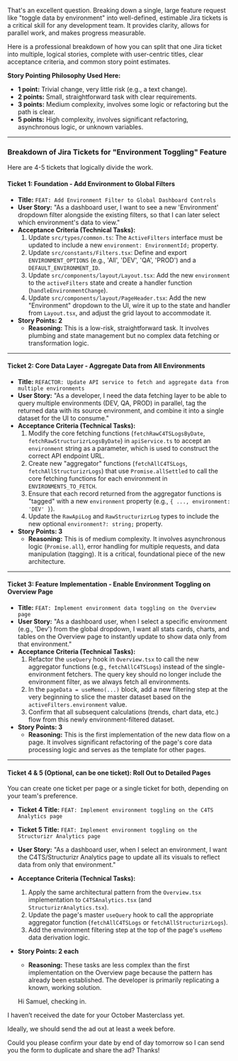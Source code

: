 That's an excellent question. Breaking down a single, large feature request like "toggle data by environment" into well-defined, estimable Jira tickets is a critical skill for any development team. It provides clarity, allows for parallel work, and makes progress measurable.

Here is a professional breakdown of how you can split that one Jira ticket into multiple, logical stories, complete with user-centric titles, clear acceptance criteria, and common story point estimates.

**Story Pointing Philosophy Used Here:**
*   **1 point:** Trivial change, very little risk (e.g., a text change).
*   **2 points:** Small, straightforward task with clear requirements.
*   **3 points:** Medium complexity, involves some logic or refactoring but the path is clear.
*   **5 points:** High complexity, involves significant refactoring, asynchronous logic, or unknown variables.

---

### **Breakdown of Jira Tickets for "Environment Toggling" Feature**

Here are 4-5 tickets that logically divide the work.

#### **Ticket 1: Foundation - Add Environment to Global Filters**

*   **Title:** `FEAT: Add Environment Filter to Global Dashboard Controls`
*   **User Story:** "As a dashboard user, I want to see a new 'Environment' dropdown filter alongside the existing filters, so that I can later select which environment's data to view."
*   **Acceptance Criteria (Technical Tasks):**
    1.  Update `src/types/common.ts`: The `ActiveFilters` interface must be updated to include a new `environment: EnvironmentId;` property.
    2.  Update `src/constants/Filters.tsx`: Define and export `ENVIRONMENT_OPTIONS` (e.g., 'All', 'DEV', 'QA', 'PROD') and a `DEFAULT_ENVIRONMENT_ID`.
    3.  Update `src/components/layout/Layout.tsx`: Add the new `environment` to the `activeFilters` state and create a handler function (`handleEnvironmentChange`).
    4.  Update `src/components/layout/PageHeader.tsx`: Add the new "Environment" dropdown to the UI, wire it up to the state and handler from `Layout.tsx`, and adjust the grid layout to accommodate it.
*   **Story Points: 2**
    *   **Reasoning:** This is a low-risk, straightforward task. It involves plumbing and state management but no complex data fetching or transformation logic.

---

#### **Ticket 2: Core Data Layer - Aggregate Data from All Environments**

*   **Title:** `REFACTOR: Update API service to fetch and aggregate data from multiple environments`
*   **User Story:** "As a developer, I need the data fetching layer to be able to query multiple environments (DEV, QA, PROD) in parallel, tag the returned data with its source environment, and combine it into a single dataset for the UI to consume."
*   **Acceptance Criteria (Technical Tasks):**
    1.  Modify the core fetching functions (`fetchRawC4TSLogsByDate`, `fetchRawStructurizrLogsByDate`) in `apiService.ts` to accept an `environment` string as a parameter, which is used to construct the correct API endpoint URL.
    2.  Create new "aggregator" functions (`fetchAllC4TSLogs`, `fetchAllStructurizrLogs`) that use `Promise.allSettled` to call the core fetching functions for each environment in `ENVIRONMENTS_TO_FETCH`.
    3.  Ensure that each record returned from the aggregator functions is "tagged" with a new `environment` property (e.g., `{ ..., environment: 'DEV' }`).
    4.  Update the `RawApiLog` and `RawStructurizrLog` types to include the new optional `environment?: string;` property.
*   **Story Points: 3**
    *   **Reasoning:** This is of medium complexity. It involves asynchronous logic (`Promise.all`), error handling for multiple requests, and data manipulation (tagging). It is a critical, foundational piece of the new architecture.

---

#### **Ticket 3: Feature Implementation - Enable Environment Toggling on Overview Page**

*   **Title:** `FEAT: Implement environment data toggling on the Overview page`
*   **User Story:** "As a dashboard user, when I select a specific environment (e.g., 'Dev') from the global dropdown, I want all stats cards, charts, and tables on the Overview page to instantly update to show data only from that environment."
*   **Acceptance Criteria (Technical Tasks):**
    1.  Refactor the `useQuery` hook in `Overview.tsx` to call the new aggregator functions (e.g., `fetchAllC4TSLogs`) instead of the single-environment fetchers. The query key should no longer include the environment filter, as we always fetch all environments.
    2.  In the `pageData = useMemo(...)` block, add a new filtering step at the very beginning to slice the master dataset based on the `activeFilters.environment` value.
    3.  Confirm that all subsequent calculations (trends, chart data, etc.) flow from this newly environment-filtered dataset.
*   **Story Points: 3**
    *   **Reasoning:** This is the first implementation of the new data flow on a page. It involves significant refactoring of the page's core data processing logic and serves as the template for other pages.

---

#### **Ticket 4 & 5 (Optional, can be one ticket): Roll Out to Detailed Pages**

You can create one ticket per page or a single ticket for both, depending on your team's preference.

*   **Ticket 4 Title:** `FEAT: Implement environment toggling on the C4TS Analytics page`
*   **Ticket 5 Title:** `FEAT: Implement environment toggling on the Structurizr Analytics page`
*   **User Story:** "As a dashboard user, when I select an environment, I want the C4TS/Structurizr Analytics page to update all its visuals to reflect data from only that environment."
*   **Acceptance Criteria (Technical Tasks):**
    1.  Apply the same architectural pattern from the `Overview.tsx` implementation to `C4TSAnalytics.tsx` (and `StructurizrAnalytics.tsx`).
    2.  Update the page's master `useQuery` hook to call the appropriate aggregator function (`fetchAllC4TSLogs` or `fetchAllStructurizrLogs`).
    3.  Add the environment filtering step at the top of the page's `useMemo` data derivation logic.
*   **Story Points: 2 each**
    *   **Reasoning:** These tasks are less complex than the first implementation on the Overview page because the pattern has already been established. The developer is primarily replicating a known, working solution.

    Hi Samuel, checking in.

I haven’t received the date for your October Masterclass yet. 

Ideally, we should send the ad out at least a week before. 

Could you please confirm your date by end of day tomorrow so I can send you the form to duplicate and share the ad? Thanks!